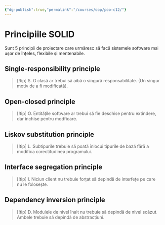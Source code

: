 ```yaml
---
{"dg-publish":true,"permalink":"/courses/oop/poo-c12/"}
---
```


# Principiile SOLID 

Sunt 5 principii de proiectare care urmăresc să facă sistemele software mai ușor de înțeles, flexibile și mentenabile. 
## Single-responsibility principle 

>[!tip] S.
O clasă ar trebui să aibă o singură responsabilitate. (Un singur motiv de a fi modificată).

## Open-closed principle 

>[!tip] O.
>Entitățile software ar trebui să fie deschise pentru extindere, dar închise pentru modficare. 

## Liskov substitution principle 

>[!tip] L.
>Subtipurile trebuie să poată înlocui tipurile de bază fără a modifica corectitudinea programului. 

## Interface segregation principle 

>[!tip] I. 
>Niciun client nu trebuie forțat să depindă de interfețe pe care nu le folosește. 

## Dependency inversion principle 

>[!tip] D.
>Modulele de nivel înalt nu trebuie să depindă de nivel scăzut. Ambele trebuie să depindă de abstracțiuni. 





